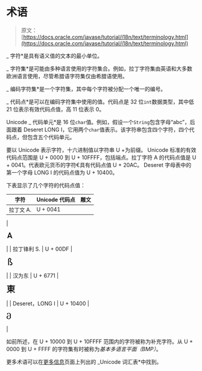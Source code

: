# 术语

> 原文： [https://docs.oracle.com/javase/tutorial/i18n/text/terminology.html](https://docs.oracle.com/javase/tutorial/i18n/text/terminology.html)

_ 字符*是具有语义值的文本的最小单位。

_ 字符集*是可能由多种语言使用的字符集合。例如，拉丁字符集由英语和大多数欧洲语言使用，尽管希腊语字符集仅由希腊语使用。

_ 编码字符集*是一个字符集，其中每个字符被分配一个唯一的编号。

_ 代码点*是可以在编码字符集中使用的值。代码点是 32 位`int`数据类型，其中低 21 位表示有效代码点值，高 11 位表示 0。

Unicode _ 代码单元*是 16 位`char`值。例如，假设一个`String`包含字母“abc”，后面跟着 Deseret LONG I，它用两个`char`值表示。该字符串包含四个字符，四个代码点，但包含五个代码单元。

要以 Unicode 表示字符，十六进制值以字符串 U +为前缀。 Unicode 标准的有效代码点范围是 U + 0000 到 U + 10FFFF，包括端点。拉丁字符 A 的代码点值是 U + 0041。代表欧元货币的字符€具有代码点值 U + 20AC。 Deseret 字母表中的第一个字母 LONG I 的代码点值为 U + 10400。

下表显示了几个字符的代码点值：

| 字符 | Unicode 代码点 | 雕文 |
| --- | --- | --- |
| 拉丁文 A. | U + 0041
 | 

![The Latin character A](img/74ebb094b383270076f2103f4e40badd.jpg)

 |
| 拉丁锋利 S. | U + 00DF
 | 

![The Latin small letter sharp S](img/1ba0478330cc6b0d8f5cb0db18272468.jpg)

 |
| 汉为东 | U + 6771
 | 

![The Han character for east, eastern or eastward](img/1fbf15f1027cabfddb17ca7b9aba837f.jpg)

 |
| Deseret，LONG I | U + 10400
 | 

![The Deseret capital letter long I](img/aa75a1b7369b305ad6d2c23f788e7c30.jpg)

 |

如前所述，在 U + 10000 到 U + 10FFFF 范围内的字符被称为补充字符。从 U + 0000 到 U + FFFF 的字符集有时被称为*基本多语言平面（BMP）*。

更多术语可以在[更多信息](info.html)页面上列出的 _Unicode 词汇表*中找到。